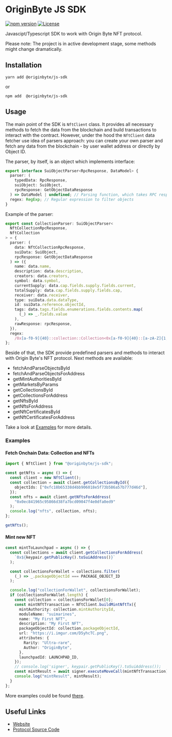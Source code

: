# OriginByte JS SDK

[![npm version](https://badge.fury.io/js/@originbyte%2Fjs-sdk.svg)](https://badge.fury.io/js/@originbyte%2Fjs-sdk)
[![License](https://img.shields.io/badge/License-Apache_2.0-blue.svg)](https://opensource.org/licenses/Apache-2.0)

Javascipt/Typescript SDK to work with Origin Byte NFT protocol.

Please note: The project is in active development stage, some methods might change dramatically.

## Installation

```
yarn add @originbyte/js-sdk
```

or

```
npm add  @originbyte/js-sdk
```

## Usage

The main point of the SDK is `NftClient` class. It provides all necessary methods to fetch the data from the blockchain and build transactions to interact with the contract.
However, under the hood the `NftClient` data fetcher use idea of parsers approach: you can create your own parser and fetch any data from the blockchain - by user wallet address or directly by Object ID.

The parser, by itself, is an object which implements interface:

```typescript
export interface SuiObjectParser<RpcResponse, DataModel> {
  parser: (
    typedData: RpcResponse,
    suiObject: SuiObject,
    rpcResponse: GetObjectDataResponse
  ) => DataModel | undefined; // Parsing function, which takes RPC response and transform it into the plain JS object.
  regex: RegExp; // Regular expression to filter objects
}
```

Example of the parser:

```typescript
export const CollectionParser: SuiObjectParser<
  NftCollectionRpcResponse,
  NftCollection
> = {
  parser: (
    data: NftCollectionRpcResponse,
    suiData: SuiObject,
    rpcResponse: GetObjectDataResponse
  ) => ({
    name: data.name,
    description: data.description,
    creators: data.creators,
    symbol: data.symbol,
    currentSupply: data.cap.fields.supply.fields.current,
    totalSupply: data.cap.fields.supply.fields.cap,
    receiver: data.receiver,
    type: suiData.data.dataType,
    id: suiData.reference.objectId,
    tags: data.tags.fields.enumerations.fields.contents.map(
      (_) => _.fields.value
    ),
    rawResponse: rpcResponse,
  }),
  regex:
    /0x[a-f0-9]{40}::collection::Collection<0x[a-f0-9]{40}::[a-zA-Z]{1,}::[a-zA-Z]{1,}, 0x[a-f0-9]{40}::std_collection::StdMeta, 0x[a-f0-9]{40}::cap::[a-zA-Z]{1,}>/,
};
```

Beside of that, the SDK provide predefined parsers and methods to interact with Origin Byte's NFT protocol. Next methods are available:

- fetchAndParseObjectsById
- fetchAndParseObjectsForAddress
- getMintAuthoritiesById
- getMarketsByParams
- getCollectionsById
- getCollectionsForAddress
- getNftsById
- getNftsForAddress
- getNftCertificatesById
- getNftCertificatesForAddress

Take a look at [Examples](#examples) for more details.

### Examples

#### Fetch Onchain Data: Collection and NFTs

```typescript
import { NftClient } from "@originbyte/js-sdk";

const getNfts = async () => {
  const client = new NftClient();
  const collection = await client.getCollectionsById({
    objectIds: ["0xfc18b65338d4bb906018e5f73b586a57b777d46d"],
  });
  const nfts = await client.getNftsForAddress(
    "0x0ec841965c95866d38fa7bcd09047f4e0dfa0ed9"
  );
  console.log("nfts", collection, nfts);
};

getNfts();
```

#### Mint new NFT

```typescript
const mintToLaunchpad = async () => {
  const collections = await client.getCollectionsForAddress(
    `0x${keypair.getPublicKey().toSuiAddress()}`
  );

  const collectionsForWallet = collections.filter(
    (_) => _.packageObjectId === PACKAGE_OBJECT_ID
  );

  console.log("collectionForWallet", collectionsForWallet);
  if (collectionsForWallet.length) {
    const collection = collectionsForWallet[0];
    const mintNftTransaction = NftClient.buildMintNftTx({
      mintAuthority: collection.mintAuthorityId,
      moduleName: "suimarines",
      name: "My First NFT",
      description: "My First NFT",
      packageObjectId: collection.packageObjectId,
      url: "https://i.imgur.com/D5yhcTC.png",
      attributes: {
        Rarity: "Ultra-rare",
        Author: "OriginByte",
      },
      launchpadId: LAUNCHPAD_ID,
    });
    // console.log('signer', keypair.getPublicKey().toSuiAddress());
    const mintResult = await signer.executeMoveCall(mintNftTransaction);
    console.log("mintResult", mintResult);
  }
};
```

More examples could be found [there](https://github.com/Origin-Byte/originbyte-js-sdk/tree/main/examples).

## Useful Links

- [Website](https://originbyte.io)
- [Protocol Source Code](https://github.com/Origin-Byte/nft-protocol)
